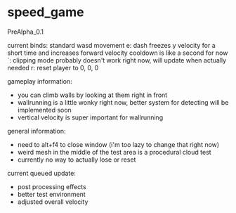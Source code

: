 # speed_game
PreAlpha_0.1

current binds:
standard wasd movement
e: dash
  freezes y velocity for a short time and increases forward velocity
  cooldown is like a second for now
`: clipping mode
  probably doesn't work right now, will update when actually needed
r: reset player to 0, 0, 0

gameplay information:
- you can climb walls by looking at them right in front
- wallrunning is a little wonky right now, better system for detecting will be implemented soon
- vertical velocity is super important for wallrunning

general information:
- need to alt+f4 to close window (i'm too lazy to change that right now)
- weird mesh in the middle of the test area is a procedural cloud test
- currently no way to actually lose or reset

current queued update:
- post processing effects
- better test environment
- adjusted overall velocity
